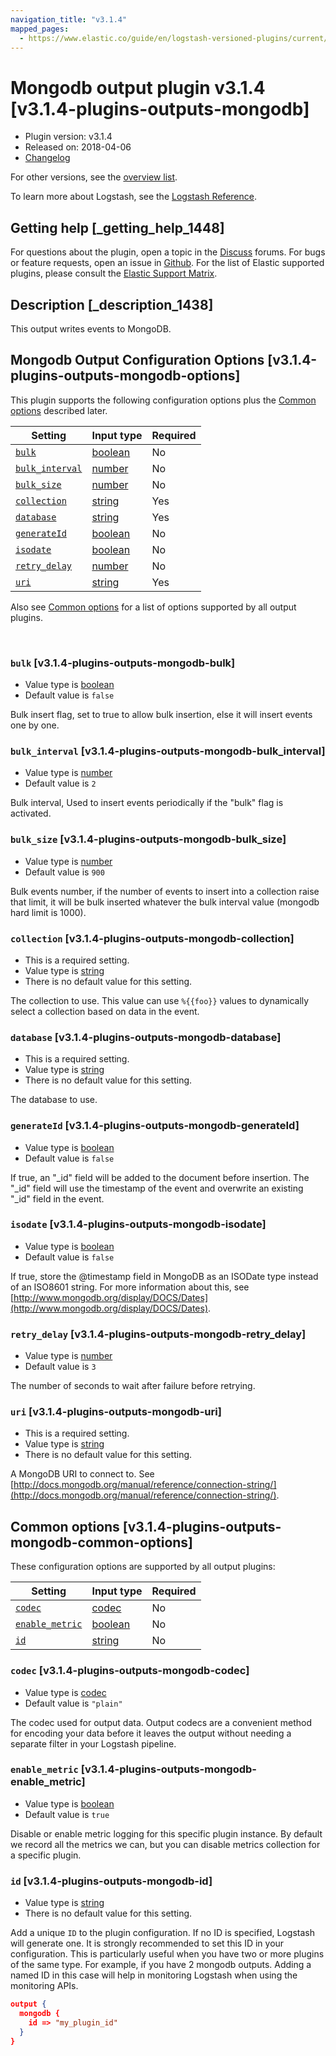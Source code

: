 ```yaml
---
navigation_title: "v3.1.4"
mapped_pages:
  - https://www.elastic.co/guide/en/logstash-versioned-plugins/current/v3.1.4-plugins-outputs-mongodb.html
---
```


# Mongodb output plugin v3.1.4 [v3.1.4-plugins-outputs-mongodb]


* Plugin version: v3.1.4
* Released on: 2018-04-06
* [Changelog](https://github.com/logstash-plugins/logstash-output-mongodb/blob/v3.1.4/CHANGELOG.md)

For other versions, see the [overview list](output-mongodb-index.md).

To learn more about Logstash, see the [Logstash Reference](logstash://reference/index.md).

## Getting help [_getting_help_1448]

For questions about the plugin, open a topic in the [Discuss](http://discuss.elastic.co) forums. For bugs or feature requests, open an issue in [Github](https://github.com/logstash-plugins/logstash-output-mongodb). For the list of Elastic supported plugins, please consult the [Elastic Support Matrix](https://www.elastic.co/support/matrix#matrix_logstash_plugins).


## Description [_description_1438]

This output writes events to MongoDB.


## Mongodb Output Configuration Options [v3.1.4-plugins-outputs-mongodb-options]

This plugin supports the following configuration options plus the [Common options](v3-1-4-plugins-outputs-mongodb.md#v3.1.4-plugins-outputs-mongodb-common-options) described later.

| Setting | Input type | Required |
| --- | --- | --- |
| [`bulk`](v3-1-4-plugins-outputs-mongodb.md#v3.1.4-plugins-outputs-mongodb-bulk) | [boolean](logstash://reference/configuration-file-structure.md#boolean) | No |
| [`bulk_interval`](v3-1-4-plugins-outputs-mongodb.md#v3.1.4-plugins-outputs-mongodb-bulk_interval) | [number](logstash://reference/configuration-file-structure.md#number) | No |
| [`bulk_size`](v3-1-4-plugins-outputs-mongodb.md#v3.1.4-plugins-outputs-mongodb-bulk_size) | [number](logstash://reference/configuration-file-structure.md#number) | No |
| [`collection`](v3-1-4-plugins-outputs-mongodb.md#v3.1.4-plugins-outputs-mongodb-collection) | [string](logstash://reference/configuration-file-structure.md#string) | Yes |
| [`database`](v3-1-4-plugins-outputs-mongodb.md#v3.1.4-plugins-outputs-mongodb-database) | [string](logstash://reference/configuration-file-structure.md#string) | Yes |
| [`generateId`](v3-1-4-plugins-outputs-mongodb.md#v3.1.4-plugins-outputs-mongodb-generateId) | [boolean](logstash://reference/configuration-file-structure.md#boolean) | No |
| [`isodate`](v3-1-4-plugins-outputs-mongodb.md#v3.1.4-plugins-outputs-mongodb-isodate) | [boolean](logstash://reference/configuration-file-structure.md#boolean) | No |
| [`retry_delay`](v3-1-4-plugins-outputs-mongodb.md#v3.1.4-plugins-outputs-mongodb-retry_delay) | [number](logstash://reference/configuration-file-structure.md#number) | No |
| [`uri`](v3-1-4-plugins-outputs-mongodb.md#v3.1.4-plugins-outputs-mongodb-uri) | [string](logstash://reference/configuration-file-structure.md#string) | Yes |

Also see [Common options](v3-1-4-plugins-outputs-mongodb.md#v3.1.4-plugins-outputs-mongodb-common-options) for a list of options supported by all output plugins.

 

### `bulk` [v3.1.4-plugins-outputs-mongodb-bulk]

* Value type is [boolean](logstash://reference/configuration-file-structure.md#boolean)
* Default value is `false`

Bulk insert flag, set to true to allow bulk insertion, else it will insert events one by one.


### `bulk_interval` [v3.1.4-plugins-outputs-mongodb-bulk_interval]

* Value type is [number](logstash://reference/configuration-file-structure.md#number)
* Default value is `2`

Bulk interval, Used to insert events periodically if the "bulk" flag is activated.


### `bulk_size` [v3.1.4-plugins-outputs-mongodb-bulk_size]

* Value type is [number](logstash://reference/configuration-file-structure.md#number)
* Default value is `900`

Bulk events number, if the number of events to insert into a collection raise that limit, it will be bulk inserted whatever the bulk interval value (mongodb hard limit is 1000).


### `collection` [v3.1.4-plugins-outputs-mongodb-collection]

* This is a required setting.
* Value type is [string](logstash://reference/configuration-file-structure.md#string)
* There is no default value for this setting.

The collection to use. This value can use `%{{foo}}` values to dynamically select a collection based on data in the event.


### `database` [v3.1.4-plugins-outputs-mongodb-database]

* This is a required setting.
* Value type is [string](logstash://reference/configuration-file-structure.md#string)
* There is no default value for this setting.

The database to use.


### `generateId` [v3.1.4-plugins-outputs-mongodb-generateId]

* Value type is [boolean](logstash://reference/configuration-file-structure.md#boolean)
* Default value is `false`

If true, an "_id" field will be added to the document before insertion. The "_id" field will use the timestamp of the event and overwrite an existing "_id" field in the event.


### `isodate` [v3.1.4-plugins-outputs-mongodb-isodate]

* Value type is [boolean](logstash://reference/configuration-file-structure.md#boolean)
* Default value is `false`

If true, store the @timestamp field in MongoDB as an ISODate type instead of an ISO8601 string.  For more information about this, see [http://www.mongodb.org/display/DOCS/Dates](http://www.mongodb.org/display/DOCS/Dates).


### `retry_delay` [v3.1.4-plugins-outputs-mongodb-retry_delay]

* Value type is [number](logstash://reference/configuration-file-structure.md#number)
* Default value is `3`

The number of seconds to wait after failure before retrying.


### `uri` [v3.1.4-plugins-outputs-mongodb-uri]

* This is a required setting.
* Value type is [string](logstash://reference/configuration-file-structure.md#string)
* There is no default value for this setting.

A MongoDB URI to connect to. See [http://docs.mongodb.org/manual/reference/connection-string/](http://docs.mongodb.org/manual/reference/connection-string/).



## Common options [v3.1.4-plugins-outputs-mongodb-common-options]

These configuration options are supported by all output plugins:

| Setting | Input type | Required |
| --- | --- | --- |
| [`codec`](v3-1-4-plugins-outputs-mongodb.md#v3.1.4-plugins-outputs-mongodb-codec) | [codec](logstash://reference/configuration-file-structure.md#codec) | No |
| [`enable_metric`](v3-1-4-plugins-outputs-mongodb.md#v3.1.4-plugins-outputs-mongodb-enable_metric) | [boolean](logstash://reference/configuration-file-structure.md#boolean) | No |
| [`id`](v3-1-4-plugins-outputs-mongodb.md#v3.1.4-plugins-outputs-mongodb-id) | [string](logstash://reference/configuration-file-structure.md#string) | No |

### `codec` [v3.1.4-plugins-outputs-mongodb-codec]

* Value type is [codec](logstash://reference/configuration-file-structure.md#codec)
* Default value is `"plain"`

The codec used for output data. Output codecs are a convenient method for encoding your data before it leaves the output without needing a separate filter in your Logstash pipeline.


### `enable_metric` [v3.1.4-plugins-outputs-mongodb-enable_metric]

* Value type is [boolean](logstash://reference/configuration-file-structure.md#boolean)
* Default value is `true`

Disable or enable metric logging for this specific plugin instance. By default we record all the metrics we can, but you can disable metrics collection for a specific plugin.


### `id` [v3.1.4-plugins-outputs-mongodb-id]

* Value type is [string](logstash://reference/configuration-file-structure.md#string)
* There is no default value for this setting.

Add a unique `ID` to the plugin configuration. If no ID is specified, Logstash will generate one. It is strongly recommended to set this ID in your configuration. This is particularly useful when you have two or more plugins of the same type. For example, if you have 2 mongodb outputs. Adding a named ID in this case will help in monitoring Logstash when using the monitoring APIs.

```json
output {
  mongodb {
    id => "my_plugin_id"
  }
}
```



